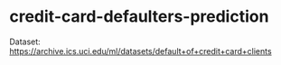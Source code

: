 # credit-card-defaulters-prediction

Dataset: https://archive.ics.uci.edu/ml/datasets/default+of+credit+card+clients
